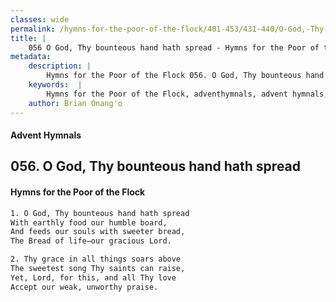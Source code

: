 ```yaml
---
classes: wide
permalink: /hymns-for-the-poor-of-the-flock/401-453/431-440/O-God,-Thy-bounteous-hand-hath-spread/
title: |
    056 O God, Thy bounteous hand hath spread - Hymns for the Poor of the Flock
metadata:
    description: |
        Hymns for the Poor of the Flock 056. O God, Thy bounteous hand hath spread. O God, Thy bounteous hand hath spread With earthly food our humble board,  And feeds our souls with sweeter bread,  The Bread of life—our gracious Lord. 
    keywords:  |
        Hymns for the Poor of the Flock, adventhymnals, advent hymnals, O God, Thy bounteous hand hath spread, O God, Thy bounteous hand hath spread, 
    author: Brian Onang'o
---
```


#### Advent Hymnals
## 056. O God, Thy bounteous hand hath spread
####  Hymns for the Poor of the Flock

```txt
1. O God, Thy bounteous hand hath spread
With earthly food our humble board, 
And feeds our souls with sweeter bread, 
The Bread of life—our gracious Lord.

2. Thy grace in all things soars above
The sweetest song Thy saints can raise, 
Yet, Lord, for this, and all Thy love 
Accept our weak, unworthy praise.
```